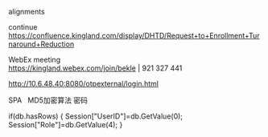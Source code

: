 
alignments

continue https://confluence.kingland.com/display/DHTD/Request+to+Enrollment+Turnaround+Reduction


WebEx meeting   
https://kingland.webex.com/join/bekle   |  921 327 441     


http://10.6.48.40:8080/otpexternal/login.html

SPA    MD5加密算法 密码

if(db.hasRows)
{
	Session["UserID"]=db.GetValue(0);
	Session["Role"]=db.GetValue(4);
}
